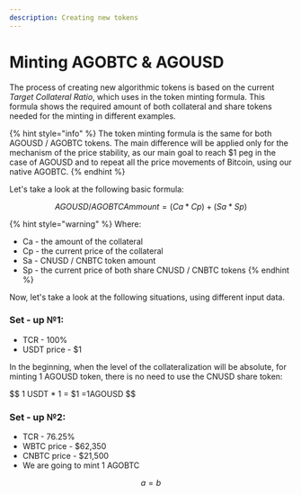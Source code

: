 ```yaml
---
description: Creating new tokens
---
```


# Minting AGOBTC & AGOUSD

The process of creating new algorithmic tokens is based on the current _Target Collateral Ratio_, which uses in the token minting formula. This formula shows the required amount of both collateral and share tokens needed for the minting in different examples.

{% hint style="info" %}
The token minting formula is the same for both AGOUSD / AGOBTC tokens. The main difference will be applied only for the mechanism of the price stability, as our main goal to reach $1 peg in the case of AGOUSD and to repeat all the price movements of Bitcoin, using our native AGOBTC.
{% endhint %}

Let's take a look at the following basic formula:

$$
AGOUSD / AGOBTC Ammount=(Ca*Cp) +(Sa*Sp)
$$

{% hint style="warning" %}
Where:

* Ca - the amount of the collateral
* Cp - the current price of the collateral
* Sa - CNUSD / CNBTC token amount
* Sp - the current price of both share CNUSD / CNBTC tokens
{% endhint %}

Now, let's take a look at the following situations, using different input data.

### Set - up №1:

* TCR - 100%
* USDT price - $1

In the beginning, when the level of the collateralization will be absolute, for minting 1 AGOUSD token, there is no need to use the CNUSD share token:

$$
1 USDT * 1 = $1 =1AGOUSD
$$

### Set - up №2:

* TCR - 76.25%
* WBTC price - $62,350
* CNBTC price - $21,500
* We are going to mint 1 AGOBTC

$$
a = b
$$






